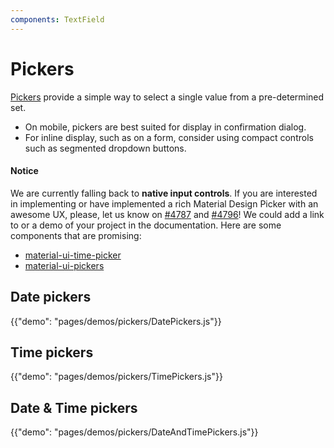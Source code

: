 ```yaml
---
components: TextField
---
```


# Pickers

[Pickers](https://material.io/guidelines/components/pickers.html) provide a simple way to select a single value from a pre-determined set.

- On mobile, pickers are best suited for display in confirmation dialog.
- For inline display, such as on a form, consider using compact controls such as segmented dropdown buttons.

#### Notice

We are currently falling back to **native input controls**.
If you are interested in implementing or have implemented a rich Material Design Picker with an awesome UX, please, let us know on [#4787](https://github.com/mui-org/material-ui/issues/4787) and [#4796](https://github.com/mui-org/material-ui/issues/4796)! We could add a link to or a demo of your project in the documentation.
Here are some components that are promising:
- [material-ui-time-picker](https://github.com/TeamWertarbyte/material-ui-time-picker)
- [material-ui-pickers](https://github.com/dmtrKovalenko/material-ui-pickers)

## Date pickers

{{"demo": "pages/demos/pickers/DatePickers.js"}}

## Time pickers

{{"demo": "pages/demos/pickers/TimePickers.js"}}

## Date & Time pickers

{{"demo": "pages/demos/pickers/DateAndTimePickers.js"}}
